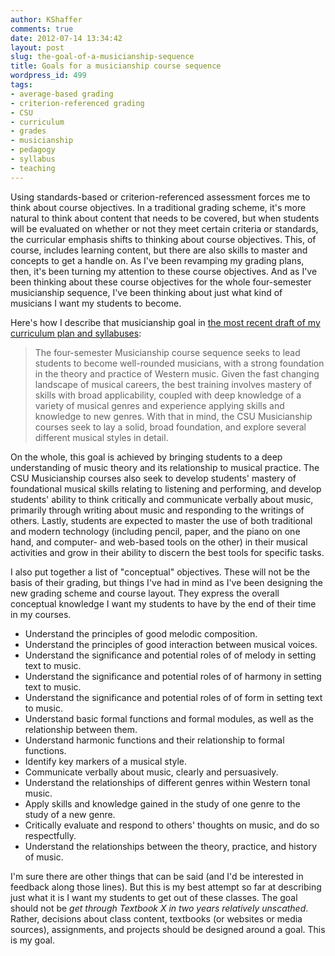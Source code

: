 ```yaml
---
author: KShaffer
comments: true
date: 2012-07-14 13:34:42
layout: post
slug: the-goal-of-a-musicianship-sequence
title: Goals for a musicianship course sequence
wordpress_id: 499
tags:
- average-based grading
- criterion-referenced grading
- CSU
- curriculum
- grades
- musicianship
- pedagogy
- syllabus
- teaching
---
```


Using standards-based or criterion-referenced assessment forces me to think about course objectives. In a traditional grading scheme, it's more natural to think about content that needs to be covered, but when students will be evaluated on whether or not they meet certain criteria or standards, the curricular emphasis shifts to thinking about course objectives. This, of course, includes learning content, but there are also skills to master and concepts to get a handle on. As I've been revamping my grading plans, then, it's been turning my attention to these course objectives. And as I've been thinking about these course objectives for the whole four-semester musicianship sequence, I've been thinking about just what kind of musicians I want my students to become.

Here's how I describe that musicianship goal in [the most recent draft of my curriculum plan and syllabuses](https://github.com/kshaffer/musicianship-curriculum):



> The four-semester Musicianship course sequence seeks to lead students to become well-rounded musicians, with a strong foundation in the theory and practice of Western music. Given the fast changing landscape of musical careers, the best training involves mastery of skills with broad applicability, coupled with deep knowledge of a variety of musical genres and experience applying skills and knowledge to new genres. With that in mind, the CSU Musicianship courses seek to lay a solid, broad foundation, and explore several different musical styles in detail.

On the whole, this goal is achieved by bringing students to a deep understanding of music theory and its relationship to musical practice. The CSU Musicianship courses also seek to develop students' mastery of foundational musical skills relating to listening and performing, and develop students' ability to think critically and communicate verbally about music, primarily through writing about music and responding to the writings of others. Lastly, students are expected to master the use of both traditional and modern technology (including pencil, paper, and the piano on one hand, and computer- and web-based tools on the other) in their musical activities and grow in their ability to discern the best tools for specific tasks.



I also put together a list of "conceptual" objectives. These will not be the basis of their grading, but things I've had in mind as I've been designing the new grading scheme and course layout. They express the overall conceptual knowledge I want my students to have by the end of their time in my courses.






  * Understand the principles of good melodic composition.  
  * Understand the principles of good interaction between musical voices.  
  * Understand the significance and potential roles of of melody in setting text to music.  
  * Understand the significance and potential roles of of harmony in setting text to music.  
  * Understand the significance and potential roles of of form in setting text to music.  
  * Understand basic formal functions and formal modules, as well as the relationship between them.  
  * Understand harmonic functions and their relationship to formal functions.  
  * Identify key markers of a musical style.  
  * Communicate verbally about music, clearly and persuasively.  
  * Understand the relationships of different genres within Western tonal music.  
  * Apply skills and knowledge gained in the study of one genre to the study of a new genre.  
  * Critically evaluate and respond to others' thoughts on music, and do so respectfully.  
  * Understand the relationships between the theory, practice, and history of music.



I'm sure there are other things that can be said (and I'd be interested in feedback along those lines). But this is my best attempt so far at describing just what it is I want my students to get out of these classes. The goal should not be _get through Textbook X in two years relatively unscathed_. Rather, decisions about class content, textbooks (or websites or media sources), assignments, and projects should be designed around a goal. This is my goal.
